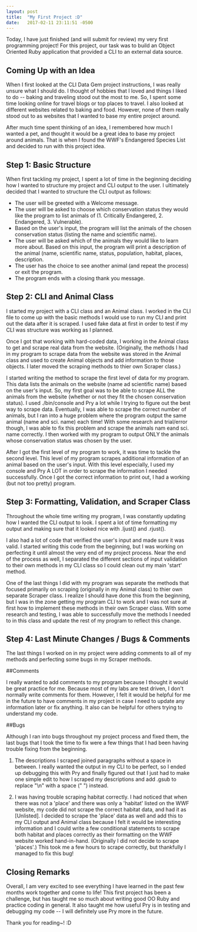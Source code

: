 ```yaml
---
layout: post
title:  "My First Project :D"
date:   2017-02-11 23:11:51 -0500
---
```



Today, I have just finished (and will submit for review) my very first programming project! For this project, our task was to build an Object Oriented Ruby application that provided a CLI to an external data source.

## Coming Up with an Idea

When I first looked at the CLI Data Gem project instructions, I was really unsure what I should do. I thought of hobbies that I loved and things I liked to do -- baking and traveling stood out the most to me. So, I spent some time looking online for travel blogs or top places to travel. I also looked at different websites related to baking and food. However, none of them really stood out to as websites that I wanted to base my entire project around.

After much time spent thinking of an idea, I remembered how much I wanted a pet, and thought it would be a great idea to base my project around animals. That is when I found the WWF's Endangered Species List and decided to run with this project idea.

 ## Step 1: Basic Structure

When first tackling my project, I spent a lot of time in the beginning deciding how I wanted to structure my project and CLI output to the user. I ultimately decided that I wanted to structure the CLI output as follows:

* The user will be greeted with a Welcome message.
* The user will be asked to choose which conservation status they would like the program to list animals of (1. Critically Endangered, 2. Endangered, 3. Vulnerable).
* Based on the user's input, the program will list the animals of the chosen conservation status (listing the name and scientific name).
* The user will be asked which of the animals they would like to learn more about. Based on this input, the program will print a description of the animal (name, scientific name, status, population, habitat, places, description.
* The user has the choice to see another animal (and repeat the process) or exit the program.
* The program ends with a closing thank you message.

## Step 2: CLI and Animal Class 

I started my project with a CLI class and an Animal class. I worked in the CLI file to come up with the basic methods I would use to run my CLI and print out the data after it is scraped. I used fake data at first in order to test if my CLI was structure was working as I planned.

Once I got that working with hard-coded data, I working in the Animal class to get and scrape real data from the website. (Originally, the methods I had in my program to scrape data from the website was stored in the Animal class and used to create Animal objects and add information to those objects. I later moved the scraping methods to thier own Scraper class.) 

I started writing the method to scrape the first level of data for my program. This data lists the animals on the website (name ad scientific name) based on the user's input. So, my first goal was to be able to scrape ALL the animals from the website (whether or not they fit the chosen conservation status). I used ./bin/console and Pry a lot while I trying to figure out the best way to scrape data. Eventually, I was able to scrape the correct number of animals, but I ran into a huge problem where the program output the same animal (name and sci. name) each time! With some research and trial/error though, I was able to fix this problem and scrape the animals nam eand sci. name correctly. I then worked with my program to output ONLY the animals whose conservation status was chosen by the user.

After I got the first level of my program to work, it was time to tackle the second level. This level of my program scrapes additional information of an animal based on the user's input. With this level especially, I used my console and Pry A LOT in order to scrape the information I needed successfully. Once I got the correct information to print out, I had a working (but not too pretty) program.

## Step 3: Formatting, Validation, and Scraper Class

Throughout the whole time writing my program, I was constantly updating how I wanted the CLI output to look. I spent a lot of time formatting my output and making sure that it looked nice with .ljust() and .rjust().

I also had a lot of code that verified the user's input and made sure it was valid. I started writing this code from the beginning, but I was working on perfecting it until almost the very end of my project process. Near the end of the process as well, I separated the different sections of input validation to their own methods in my CLI class so I could clean out my main 'start' method.

One of the last things I did with my program was separate the methods that focused primarily on scraping (originally in my Animal class) to thier own separate Scraper class. I realize I should have done this from the beginning, but I was in the zone getting my program CLI to work and I was not sure at first how to implement these methods in their own Scraper class. With some research and testing, I was able to successfully move the methods I needed to in this class and update the rest of my program to reflect this change.

## Step 4: Last Minute Changes / Bugs & Comments

The last things I worked on in my project were adding comments to all of my methods and perfecting some bugs in my Scraper methods.

##Comments

I really wanted to add comments to my program because I thought it would be great practice for me. Because most of my labs are test driven, I don't normally write comments for them. However, I felt it would be helpful for me in the future to have comments in my project in case I need to update any information later or fix anything. It also can be helpful for others trying to understand my code.

##Bugs

Although I ran into bugs throughout my project process and fixed them, the last bugs that I took the time to fix were a few things that I had been having trouble fixing from the beginning. 

1. The descriptions I scraped joined paragraphs without a space in between.  I really wanted the output in my CLI to be perfect, so I ended up debugging this with Pry and finally figured out that I just had to make one simple edit to how I scraped my descriptions and add .gsub to replace "\n" with a space (" ") instead.

2. I was having trouble scraping habitat correctly. I had noticed that when there was not a 'place' and there was only a 'habitat' listed on the WWF website, my code did not scrape the correct habitat data, and had it as [Unlisted]. I decided to scrape the 'place' data as well and add this to my CLI output and Animal class because I felt it would be interesting information and I could write a few conditional statements to scrape both habitat and places correctly as their formatting on the WWF website worked hand-in-hand. (Originally I did not decide to scrape 'places'.) This took me a few hours to scrape correctly, but thankfully I managed to fix this bug!

## Closing Remarks

Overall, I am very excited to see everything I have learned in the past few months work together and come to life! This first project has been a challenge, but has taught me so much about writing good OO Ruby and practice coding in general. It also taught me how useful Pry is in testing and debugging my code -- I will definitely use Pry more in the future.

Thank you for reading~! :D
